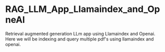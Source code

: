 # RAG_LLM_App_Llamaindex_and_OpneAI
Retrieval augmented generation LLm app using Llamaindex and Openai. Here we will be indexing and query multiple pdf's using llamaindex and openai.
